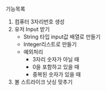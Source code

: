 기능목록

1. 컴퓨터 3자리번호 생성
2. 유저 Input 받기
    - String 타입 input값 배열로 만들기
    - Integer리스트로 만들기
    - 예외처리
      - 3자리 숫자가 아닐 때
      - 0을 포함하고 있을 때
      - 중복된 숫자가 있을 때
3. 볼 스트라이크 낫싱 맞추기